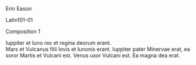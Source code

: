 

Erin Eason

Latin101-01

Composition 1

Iuppiter et Iuno rex et regina deorum erant.  
Mars et Vulcanus filii Iovis et Iunonis erant.
Iuppiter pater Minervae erat, ea soror Martis et Vulcani est. 
Venus uxor Vulcani est. 
Ea magna dea erat.

